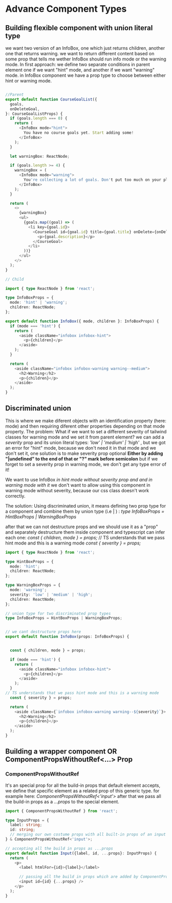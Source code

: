 # Advance Component Types 

## Building flexible component with union literal type

we want two version of an InfoBox, one which just returns children, another one that returns warning. we want to return different content based on some prop that tells me wether InfoBox should run info mode or the warning mode.
In first approach: we define two separate conditions in parent element one if we want "hint" mode, and another if we want "warning" mode.
in InfoBox component we have a prop type to choose between either hint or warning mode.

```typescript

//Parent
export default function CourseGoalList({
  goals,
  onDeleteGoal,
}: CourseGoalListProps) {
  if (goals.length === 0) {
    return (
      <InfoBox mode="hint">
        You have no course goals yet. Start adding some!
      </InfoBox>
    );
  }

  let warningBox: ReactNode;

  if (goals.length >= 4) {
    warningBox = (
      <InfoBox mode="warning">
        You're collecting a lot of goals. Don't put too much on your plate!
      </InfoBox>
    );
  }

  return (
    <>
      {warningBox}
      <ul>
        {goals.map((goal) => (
          <li key={goal.id}>
            <CourseGoal id={goal.id} title={goal.title} onDelete={onDeleteGoal}>
              <p>{goal.description}</p>
            </CourseGoal>
          </li>
        ))}
      </ul>
    </>
  );
}

// Child

import { type ReactNode } from 'react';

type InfoBoxProps = {
  mode: 'hint' | 'warning';
  children: ReactNode;
};

export default function InfoBox({ mode, children }: InfoBoxProps) {
  if (mode === 'hint') {
    return (
      <aside className="infobox infobox-hint">
        <p>{children}</p>
      </aside>
    );
  }

  return (
    <aside className="infobox infobox-warning warning--medium">
      <h2>Warning</h2>
      <p>{children}</p>
    </aside>
  );
}
```

## Discriminated union

This is where we make diferent objects with an identification property (here: mode) and then requiring diferent other properties depending on that mode property.
The problem:
What if we want to set a different severity of tailwind classes for warning mode and we set it from parent element?
we can add a _severity_ prop and its union literal types: _'low' | 'medium' | 'high'_ , but we got an error for "hint" mode, because we don't need it in that mode and we don't set it, one solution is to make severity prop optional __Either by adding "|undefined" to the end of that or "?" mark before semicolon__ but if we forget to set a severity prop in warning mode, we don't get any type error of it!

We want to use InfoBox _in hint mode without severity prop and and in warning mode with it_ we don't want to allow using this component in warning mode without severity, because our css class doesn't work correctly.

The solution:
Using discriminated union, it means defining two prop type for a component and combine them by union type (i.e | ) :
 _type InfoBoxProps = HintBoxProps | WarningBoxProps_

after that we can not destructure props and we should use it as a "prop" and separately destructure them inside component and typescript can infer each one:
_const { children, mode } = props;_
// TS understands that we pass hint mode and this is a warning mode
_const { severity } = props;_

```typescript
import { type ReactNode } from 'react';

type HintBoxProps = {
  mode: 'hint';
  children: ReactNode;
};

type WarningBoxProps = {
  mode: 'warning';
  severity: 'low' | 'medium' | 'high';
  children: ReactNode;
};

// union type for two discriminated prop types
type InfoBoxProps = HintBoxProps | WarningBoxProps;


// we cant destructure props here 
export default function InfoBox(props: InfoBoxProps) {


  const { children, mode } = props;

  if (mode === 'hint') {
    return (
      <aside className="infobox infobox-hint">
        <p>{children}</p>
      </aside>
    );
  }
// TS understands that we pass hint mode and this is a warning mode 
  const { severity } = props;

  return (
    <aside className={`infobox infobox-warning warning--${severity}`}>
      <h2>Warning</h2>
      <p>{children}</p>
    </aside>
  );
}

```

## Building a wrapper component OR ComponentPropsWithoutRef<...> Prop

### ComponentPropsWithoutRef

It's an special prop for all the build-in props that default element accepts, we define that specific element as a related prop of this generic type. for example here: _ComponentPropsWithoutRef<'input'>_
after that we pass all the build-in props as a _...props_ to the special element.
```typescript
import { ComponentPropsWithoutRef } from 'react';

type InputProps = {
  label: string;
  id: string;
  // merging our own costume props with all built-in props of an input element
} & ComponentPropsWithoutRef<'input'>;

// accepting all the build in props as ...props
export default function Input({label, id, ...props}: InputProps) {
  return (
    <p>
      <label htmlFor={id}>{label}</label>

      // passing all the build in props which are added by ComponentPropsWithoutRef<'input'> to the input element
      <input id={id} {...props} />
    </p>
  );
}
```